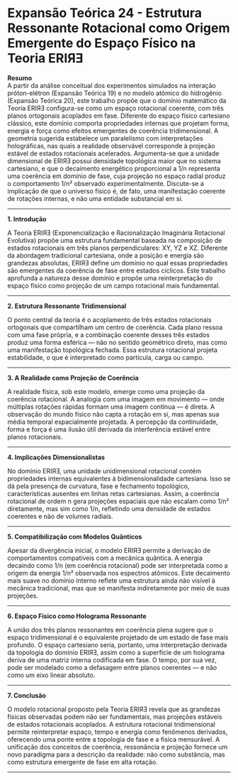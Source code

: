 # **Expansão Teórica 24 - Estrutura Ressonante Rotacional como Origem Emergente do Espaço Físico na Teoria ERIЯƎ**

**Resumo**  
A partir da análise conceitual dos experimentos simulados na interação próton-elétron (Expansão Teórica 19) e no modelo atômico do hidrogênio (Expansão Teórica 20), este trabalho propõe que o domínio matemático da Teoria ERIЯƎ configura-se como um espaço rotacional coerente, com três planos ortogonais acoplados em fase. Diferente do espaço físico cartesiano clássico, este domínio comporta propriedades internas que projetam forma, energia e força como efeitos emergentes de coerência tridimensional. A geometria sugerida estabelece um paralelismo com interpretações holográficas, nas quais a realidade observável corresponde à projeção estável de estados rotacionais acelerados. Argumenta-se que a unidade dimensional de ERIЯƎ possui densidade topológica maior que no sistema cartesiano, e que o decaimento energético proporcional a 1/n representa uma coerência em domínio de fase, cuja projeção no espaço radial produz o comportamento 1/n² observado experimentalmente. Discute-se a implicação de que o universo físico é, de fato, uma manifestação coerente de rotações internas, e não uma entidade substancial em si.

---

**1. Introdução**

A Teoria ERIЯƎ (Exponencialização e Racionalização Imaginária Rotacional Evolutiva) propõe uma estrutura fundamental baseada na composição de estados rotacionais em três planos perpendiculares: XY, YZ e XZ. Diferente da abordagem tradicional cartesiana, onde a posição e energia são grandezas absolutas, ERIЯƎ define um domínio no qual essas propriedades são emergentes da coerência de fase entre estados cíclicos. Este trabalho aprofunda a natureza desse domínio e propõe uma reinterpretação do espaço físico como projeção de um campo rotacional mais fundamental.

---

**2. Estrutura Ressonante Tridimensional**

O ponto central da teoria é o acoplamento de três estados rotacionais ortogonais que compartilham um centro de coerência. Cada plano ressoa com uma fase própria, e a combinação coerente desses três estados produz uma forma esférica — não no sentido geométrico direto, mas como uma manifestação topológica fechada. Essa estrutura rotacional projeta estabilidade, o que é interpretado como partícula, carga ou campo.

---

**3. A Realidade como Projeção de Coerência**

A realidade física, sob este modelo, emerge como uma projeção da coerência rotacional. A analogia com uma imagem em movimento — onde múltiplas rotações rápidas formam uma imagem contínua — é direta. A observação do mundo físico não capta a rotação em si, mas apenas sua média temporal espacialmente projetada. A percepção da continuidade, forma e força é uma ilusão útil derivada da interferência estável entre planos rotacionais.

---

**4. Implicações Dimensionalistas**

No domínio ERIЯƎ, uma unidade unidimensional rotacional contém propriedades internas equivalentes à bidimensionalidade cartesiana. Isso se dá pela presença de curvatura, fase e fechamento topológico, características ausentes em linhas retas cartesianas. Assim, a coerência rotacional de ordem n gera projeções espaciais que não escalam como 1/n² diretamente, mas sim como 1/n, refletindo uma densidade de estados coerentes e não de volumes radiais.

---

**5. Compatibilização com Modelos Quânticos**

Apesar da divergência inicial, o modelo ERIЯƎ permite a derivação de comportamentos compatíveis com a mecânica quântica. A energia decaindo como 1/n (em coerência rotacional) pode ser interpretada como a origem da energia 1/n² observada nos espectros atômicos. Este decaimento mais suave no domínio interno reflete uma estrutura ainda não visível à mecânica tradicional, mas que se manifesta indiretamente por meio de suas projeções.

---

**6. Espaço Físico como Holograma Ressonante**

A união dos três planos ressonantes em coerência plena sugere que o espaço tridimensional é o equivalente projetado de um estado de fase mais profundo. O espaço cartesiano seria, portanto, uma interpretação derivada da topologia do domínio ERIЯƎ, assim como a superfície de um holograma deriva de uma matriz interna codificada em fase. O tempo, por sua vez, pode ser modelado como a defasagem entre planos coerentes — e não como um eixo linear absoluto.

---

**7. Conclusão**

O modelo rotacional proposto pela Teoria ERIЯƎ revela que as grandezas físicas observadas podem não ser fundamentais, mas projeções estáveis de estados rotacionais acoplados. A estrutura rotacional tridimensional permite reinterpretar espaço, tempo e energia como fenômenos derivados, oferecendo uma ponte entre a topologia de fase e a física mensurável. A unificação dos conceitos de coerência, ressonância e projeção fornece um novo paradigma para a descrição da realidade: não como substância, mas como estrutura emergente de fase em alta rotação.

---
